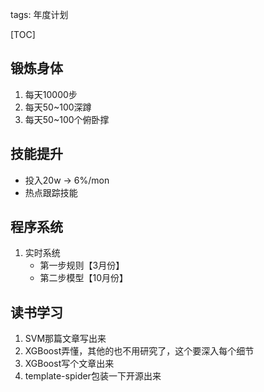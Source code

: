 tags: 年度计划

[TOC]


## 锻炼身体

1. 每天10000步
2. 每天50~100深蹲
3. 每天50~100个俯卧撑



## 技能提升

- 投入20w -> 6%/mon
- 热点跟踪技能



## 程序系统

1. 实时系统
   - 第一步规则【3月份】
   - 第二步模型【10月份】



## 读书学习

1. SVM那篇文章写出来
2. XGBoost弄懂，其他的也不用研究了，这个要深入每个细节
3. XGBoost写个文章出来
4. template-spider包装一下开源出来
